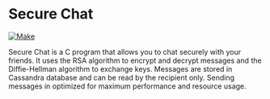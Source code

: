 # Secure Chat

[![Make](https://github.com/mldxo/secure-chat/actions/workflows/makefile.yml/badge.svg)](https://github.com/mldxo/secure-chat/actions/workflows/makefile.yml)

Secure Chat is a C program that allows you to chat securely with your friends. It uses the RSA algorithm to encrypt and decrypt messages and the Diffie-Hellman algorithm to exchange keys. Messages are stored in Cassandra database and can be read by the recipient only. Sending messages in optimized for maximum performance and resource usage.
